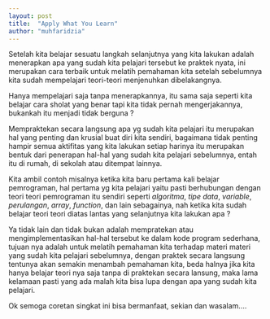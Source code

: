 ```yaml
---
layout: post
title:  "Apply What You Learn"
author: "muhfaridzia"
---
```


Setelah kita belajar sesuatu langkah selanjutnya yang kita lakukan adalah menerapkan apa yang sudah kita pelajari tersebut ke praktek nyata, ini merupakan cara terbaik untuk melatih pemahaman kita setelah sebelumnya kita sudah mempelajari teori-teori menjenuhkan dibelakangnya.

Hanya mempelajari saja tanpa menerapkannya, itu sama saja seperti kita belajar cara sholat yang benar tapi kita tidak pernah mengerjakannya, bukankah itu menjadi tidak berguna ? 

Mempraktekan secara langsung apa yg sudah kita pelajari itu merupakan hal yang penting dan krusial buat diri kita sendiri, bagaimana tidak penting hampir semua aktifitas yang kita lakukan setiap harinya itu merupakan bentuk dari penerapan hal-hal yang sudah kita pelajari sebelumnya, entah itu di rumah, di sekolah atau ditempat lainnya.

Kita ambil contoh misalnya ketika kita baru pertama kali belajar pemrograman, hal pertama yg kita pelajari yaitu pasti berhubungan dengan teori teori pemrograman itu sendiri seperti *algoritma*, *tipe data*, *variable*, *perulangan*, *array*, *function*, dan lain sebagainya, nah ketika kita sudah belajar teori teori diatas lantas yang selanjutnya kita lakukan apa ?

Ya tidak lain dan tidak bukan adalah mempratekan atau mengimplementasikan hal-hal tersebut ke dalam kode program sederhana, tujuan nya adalah untuk melatih pemahaman kita terhadap materi materi yang sudah kita pelajari sebelumnya, dengan praktek secara langsung tentunya akan semakin menambah pemahaman kita, beda halnya jika kita hanya belajar teori nya saja tanpa di praktekan secara lansung, maka lama kelamaan pasti yang ada malah kita bisa lupa dengan apa yang sudah kita pelajari.

Ok semoga coretan singkat ini bisa bermanfaat, sekian dan wasalam....



